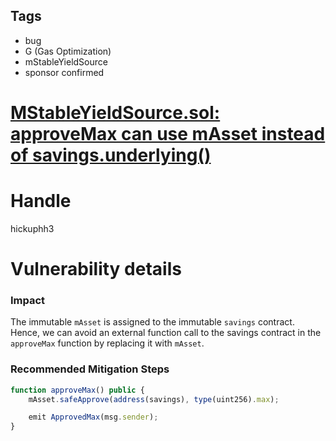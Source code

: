 ## Tags

- bug
- G (Gas Optimization)
- mStableYieldSource
- sponsor confirmed

# [MStableYieldSource.sol: approveMax can use mAsset instead of savings.underlying()](https://github.com/code-423n4/2021-07-pooltogether-findings/issues/19) 

# Handle

hickuphh3


# Vulnerability details

### Impact

The immutable `mAsset` is assigned to the immutable `savings` contract. Hence, we can avoid an external function call to the savings contract in the `approveMax` function by replacing it with `mAsset`. 

### Recommended Mitigation Steps

```jsx
function approveMax() public {
	mAsset.safeApprove(address(savings), type(uint256).max);

	emit ApprovedMax(msg.sender);
}
```

